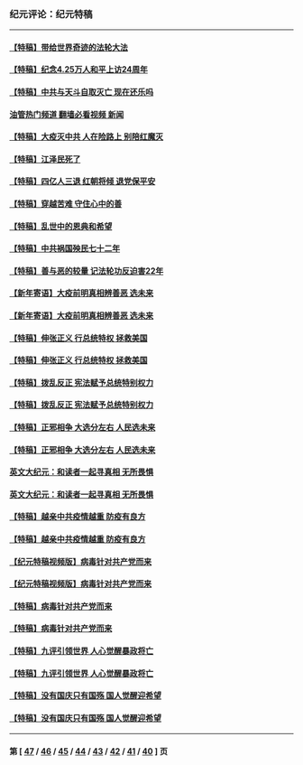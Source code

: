 ### 纪元评论：纪元特稿
---
#### [【特稿】带给世界奇迹的法轮大法](../../pages/nsc424/n13994132.md?06150330) 
#### [【特稿】纪念4.25万人和平上访24周年](../../pages/nsc424/n13980883.md?06150330) 
#### [【特稿】中共与天斗自取灭亡 现在还乐吗](../../pages/nsc424/n13897482.md?06150330) 
#### [油管热门频道 翻墙必看视频 新闻](ok?06150330)
#### [【特稿】大疫灭中共 人在险路上 别陪红魔灭](../../pages/nsc424/n13890697.md?06150330) 
#### [【特稿】江泽民死了](../../pages/nsc424/n13876300.md?06150330) 
#### [【特稿】四亿人三退 红朝将倾 退党保平安](../../pages/nsc424/n13794378.md?06150330) 
#### [【特稿】穿越苦难 守住心中的善](../../pages/nsc424/n13784979.md?06150330) 
#### [【特稿】乱世中的恩典和希望](../../pages/nsc424/n13734687.md?06150330) 
#### [【特稿】中共祸国殃民七十二年](../../pages/nsc424/n13272607.md?06150330) 
#### [【特稿】善与恶的较量 记法轮功反迫害22年](../../pages/nsc424/n13086597.md?06150330) 
#### [【新年寄语】大疫前明真相辨善恶 选未来](../../pages/nsc424/n12660855.md?06150330) 
#### [【新年寄语】大疫前明真相辨善恶 选未来](../../pages/nsc424/n12660855.md?06150330) 
#### [【特稿】伸张正义 行总统特权 拯救美国](../../pages/nsc424/n12616806.md?06150330) 
#### [【特稿】伸张正义 行总统特权 拯救美国](../../pages/nsc424/n12616806.md?06150330) 
#### [【特稿】拨乱反正 宪法赋予总统特别权力](../../pages/nsc424/n12598306.md?06150330) 
#### [【特稿】拨乱反正 宪法赋予总统特别权力](../../pages/nsc424/n12598306.md?06150330) 
#### [【特稿】正邪相争 大选分左右 人民选未来](../../pages/nsc424/n12545208.md?06150330) 
#### [【特稿】正邪相争 大选分左右 人民选未来](../../pages/nsc424/n12545208.md?06150330) 
#### [英文大纪元：和读者一起寻真相 无所畏惧](../../pages/nsc424/n12542027.md?06150330) 
#### [英文大纪元：和读者一起寻真相 无所畏惧](../../pages/nsc424/n12542027.md?06150330) 
#### [【特稿】越亲中共疫情越重 防疫有良方](../../pages/nsc424/n12042989.md?06150330) 
#### [【特稿】越亲中共疫情越重 防疫有良方](../../pages/nsc424/n12042989.md?06150330) 
#### [【纪元特稿视频版】病毒针对共产党而来](../../pages/nsc424/n11977328.md?06150330) 
#### [【纪元特稿视频版】病毒针对共产党而来](../../pages/nsc424/n11977328.md?06150330) 
#### [【特稿】病毒针对共产党而来](../../pages/nsc424/n11928818.md?06150330) 
#### [【特稿】病毒针对共产党而来](../../pages/nsc424/n11928818.md?06150330) 
#### [【特稿】九评引领世界 人心觉醒暴政将亡](../../pages/nsc424/n11660496.md?06150330) 
#### [【特稿】九评引领世界 人心觉醒暴政将亡](../../pages/nsc424/n11660496.md?06150330) 
#### [【特稿】没有国庆只有国殇 国人觉醒迎希望](../../pages/nsc424/n11549354.md?06150330) 
#### [【特稿】没有国庆只有国殇 国人觉醒迎希望](../../pages/nsc424/n11549354.md?06150330) 

---
#### 第 [ [47](./47.md?06150330) / [46](./46.md?06150330) / [45](./45.md?06150330) / [44](./44.md?06150330) / [43](./43.md?06150330) / [42](./42.md?06150330) / [41](./41.md?06150330) / [40](./40.md?06150330) ] 页
